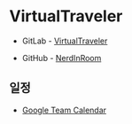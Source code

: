 # VirtualTraveler

- GitLab -  <a href=" https://lab.ssafy.com/woohyeonjo/virtualtraveler ">VirtualTraveler</a>

- GitHub - <a href=" https://github.com/NerdInRoom ">NerdInRoom</a>

  

## 일정

- <a href="https://calendar.google.com/calendar/embed?src=k4h8g6b7jn7vrmqlngfj93lb7s%40group.calendar.google.com&ctz=Asia%2FSeoul">Google Team Calendar</a>


